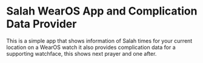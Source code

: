 # Salah WearOS App and Complication Data Provider

This is a simple app that shows information of Salah times for your current location on a WearOS watch
it also provides complication data for a supporting watchface, this shows next prayer and one after.